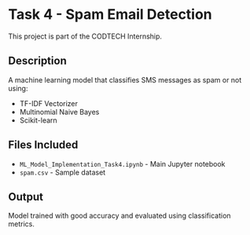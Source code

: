 # Task 4 - Spam Email Detection

This project is part of the CODTECH Internship.

## Description
A machine learning model that classifies SMS messages as spam or not using:
- TF-IDF Vectorizer
- Multinomial Naive Bayes
- Scikit-learn

## Files Included
- `ML_Model_Implementation_Task4.ipynb` - Main Jupyter notebook
- `spam.csv` - Sample dataset

## Output
Model trained with good accuracy and evaluated using classification metrics.
